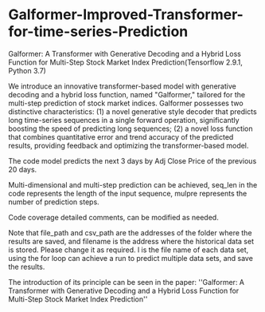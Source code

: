 # Galformer-Improved-Transformer-for-time-series-Prediction
Galformer: A Transformer with Generative Decoding and a Hybrid Loss Function for Multi-Step Stock Market Index Prediction(Tensorflow 2.9.1, Python 3.7)

We introduce an innovative transformer-based model with generative decoding and a hybrid loss function, named "Galformer," tailored for the multi-step prediction of stock market indices. Galformer possesses two distinctive characteristics: (1) a novel generative style decoder that predicts long time-series sequences in a single forward operation, significantly boosting the speed of predicting long sequences; (2) a novel loss function that combines quantitative error and trend accuracy of the predicted results, providing feedback and optimizing the transformer-based model.

The code model predicts the next 3 days by Adj Close Price of the previous 20 days.

Multi-dimensional and multi-step prediction can be achieved, seq_len in the code represents the length of the input sequence, mulpre represents the number of prediction steps.

Code coverage detailed comments, can be modified as needed.

Note that file_path and csv_path are the addresses of the folder where the results are saved, and filename is the address where the historical data set is stored. Please change it as required. l is the file name of each data set, using the for loop can achieve a run to predict multiple data sets, and save the results.

The introduction of its principle can be seen in the paper: ''Galformer: A Transformer with Generative Decoding and a Hybrid Loss Function for Multi-Step Stock Market Index Prediction''
